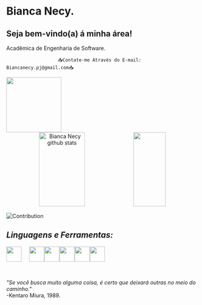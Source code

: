 # Bianca Necy.
   ## Seja bem-vindo(a) á minha área!
   
   
   Acadêmica de Engenharia de Software.
   
  
  
                       📥Contate-me Através do E-mail: Biancanecy.pj@gmail.com📥
                
</div>            
   <a href="https://www.linkedin.com/in/bianca-necy-56b72723b/"><img align="center" width="145px" src="https://img.shields.io/badge/LinkedIn-0077B5?style=for-the-badge&logo=linkedin&logoColor=white" /></a>
</div>

<div align="center">  
  <img width="49%" height="195px" src="https://github-readme-stats.vercel.app/api?username=BiancaNecy&show_icons=true&count_private=true&hide_border=true&title_color=pink=00bfbf&text_color=c9d1d9&bg_color=0d1117" alt="Bianca Necy github stats" /> 

 <img width="41%" height="195px" src="https://github-readme-stats.vercel.app/api/top-langs/?username=BiancaNecy&layout=compact&hide_border=true&title_color=00bfbf&text_color=00bfbf&bg_color=0d1117" />
</div>

![Contribution](https://activity-graph.herokuapp.com/graph?username=BiancaNecy&theme=gotham&hide_border=true&area=true)

  ## *Linguagens e Ferramentas:*

<img align="center" width="40px" src="https://user-images.githubusercontent.com/106227810/171755066-05c02077-05cf-401b-bfd6-4e1064bdbcd0.png" style="padding-right:20px;"/><img align="center" width="40px" src="https://user-images.githubusercontent.com/106227810/171755410-4c526721-7f55-4196-bbc8-9b8f6a2de391.png" /><img align="center" width="40px" src="https://user-images.githubusercontent.com/106227810/171755798-e4bd70d9-7df7-4424-8c3c-5dc9c3e0d99f.png" /><img align="center" width="40px" src="https://user-images.githubusercontent.com/106227810/171756685-10071717-9a89-4b38-baf2-966472a27e95.png" /><img align="center" width="40px" src="https://user-images.githubusercontent.com/106227810/171757332-aaa37368-c136-4861-a578-9745cce0f355.png" /><img align="center" width="40px" src="https://user-images.githubusercontent.com/106227810/171757775-cae414e3-f2e9-47c2-b7d5-bd2ec522e787.png" /><br><br>
##






  *"Se você busca muito alguma coisa, é certo que deixará outras no meio do caminho."*<br> -Kentaro Miura, 1989.


 </div>
                
            
